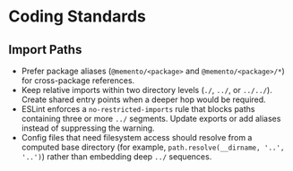 # Coding Standards

## Import Paths
- Prefer package aliases (`@memento/<package>` and `@memento/<package>/*`) for cross-package references.
- Keep relative imports within two directory levels (`./`, `../`, or `../../`). Create shared entry points when a deeper hop would be required.
- ESLint enforces a `no-restricted-imports` rule that blocks paths containing three or more `../` segments. Update exports or add aliases instead of suppressing the warning.
- Config files that need filesystem access should resolve from a computed base directory (for example, `path.resolve(__dirname, '..', '..')`) rather than embedding deep `../` sequences.
